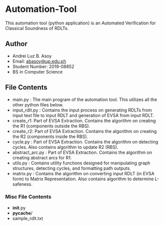 # Automation-Tool
This automation tool (python application) is an Automated Verification for Classical Soundness of RDLTs.

## Author
- Andrei Luz B. Asoy
- Email: abasoy@up.edu.ph
- Student Number: 2019-08852
- BS in Computer Science

## File Contents
- main.py : The main program of the automation tool. This utilizes all the other python files below.
- input_rdlt.py : Contains the input process on generating RDLTs from input text file to input RDLT and generation of EVSA from input RDLT. 
- create_r1: Part of EVSA Extraction. Contains the algorithm on creating the R1 (components outside the RBS).
- create_r2: Part of EVSA Extraction. Contains the algorithm on creating the R2 (components inside the RBS).
- cycle.py : Part of EVSA Extraction. Contains the algorithm on detecting cycles. Also contains algorithm to update R2 (RBS).
- abstract_arc.py : Part of EVSA Extraction. Contains the algorithm on creating abstract arcs for R1.
- utils.py : Contains utility functions designed for manipulating graph structures, detecting cycles, and formatting path outputs.
- matrix.py : Contains the algorithm on converting input RDLT (in EVSA form) to Matrix Representation. Also contains algorithm to determine L-safeness.

### Misc File Contents
- __init__.py
- __pycache__/
- sample_rdlt.txt
